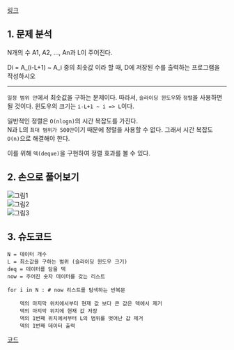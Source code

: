 [링크](https://www.acmicpc.net/problem/11003)

## 1. 문제 분석 

N개의 수 A1, A2, ..., An과 L이 주어진다. 

Di = A_(i-L+1) ~ A_i 중의 최솟값 이라 할 때, D에 저장된 수를 출력하는 프로그램을 작성하시오

---

`일정 범위 안`에서 최솟값을 구하는 문제이다. 따라서, `슬라이딩 윈도우`와 `정렬`을 사용하면 될 것이다. 윈도우의 크기는 `i-L+1 ~ i => L`이다. 

일반적인 정렬은 `O(nlogn)`의 시간 복잡도를 가진다.  
N과 L의 `최대 범위가 500만`이기 때문에 정렬을 사용할 수 없다. 그래서 시간 복잡도 `O(n)`으로 해결해야 한다. 

이를 위해 `덱(deque)`을 구현하여 정렬 효과를 볼 수 있다. 

## 2. 손으로 풀어보기 

![그림1](../../image/day3/10번_001.jpg)  
![그림2](../../image/day3/10번_002.jpg)  
![그림3](../../image/day3/10번_003.jpg)

## 3. 슈도코드 

``` 
N = 데이터 개수
L = 최소값을 구하는 범위 (슬라이딩 윈도우 크기)
deq = 데이터를 담을 덱
now = 주어진 숫자 데이터를 갖는 리스트

for i in N : # now 리스트를 탐색하는 반복문

    덱의 마지막 위치에서부터 현재 값 보다 큰 값은 덱에서 제거
    덱의 마지막 위치에 현재 값 저장
    덱의 1번째 위치에서부터 L의 범위를 벗어난 값 제거 
    덱의 1번째 데이터 출력 
```

[코드](../../code/day3/10_최소값찾기1.py)

